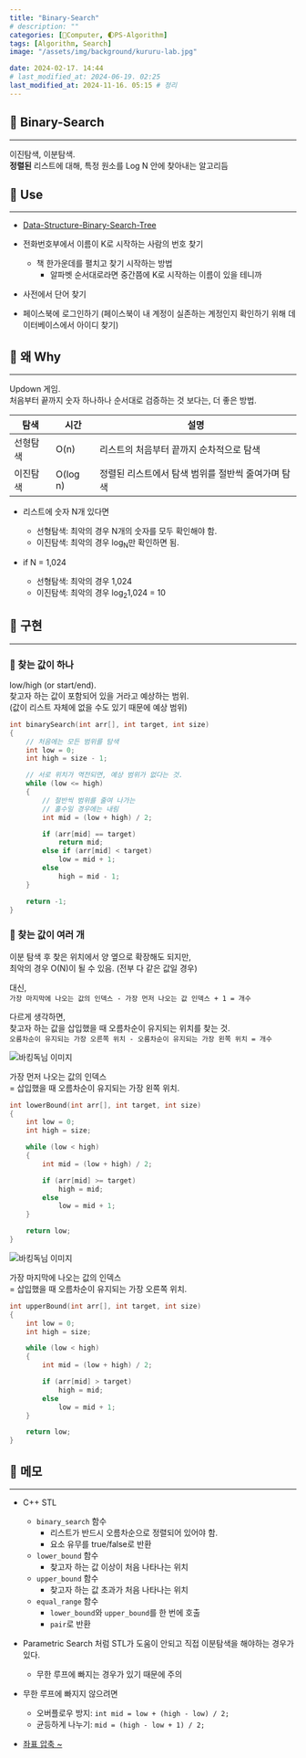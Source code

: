 ```yaml
---
title: "Binary-Search"
# description: ""
categories: [💫Computer, 🌓PS-Algorithm]
tags: [Algorithm, Search]
image: "/assets/img/background/kururu-lab.jpg"

date: 2024-02-17. 14:44
# last_modified_at: 2024-06-19. 02:25
last_modified_at: 2024-11-16. 05:15 # 정리
---
```


## 💫 Binary-Search

---

이진탐색, 이분탐색.  
**정렬된** 리스트에 대해, 특정 원소를 Log N 안에 찾아내는 알고리듬  

## 💫 Use

---

- [Data-Structure-Binary-Search-Tree](/posts/Data-Structure-Binary-Search-Tree/)

- 전화번호부에서 이름이 K로 시작하는 사람의 번호 찾기
  - 책 한가운데를 펼치고 찾기 시작하는 방법
    - 알파벳 순서대로라면 중간쯤에 K로 시작하는 이름이 있을 테니까
- 사전에서 단어 찾기
- 페이스북에 로그인하기 (페이스북이 내 계정이 실존하는 계정인지 확인하기 위해 데이터베이스에서 아이디 찾기)

## 💫 왜 Why

---

Updown 게임.  
처음부터 끝까지 숫자 하나하나 순서대로 검증하는 것 보다는, 더 좋은 방법.  

| 탐색     | 시간     | 설명                                               |
| -------- | -------- | -------------------------------------------------- |
| 선형탐색 | O(n)     | 리스트의 처음부터 끝까지 순차적으로 탐색           |
| 이진탐색 | O(log n) | 정렬된 리스트에서 탐색 범위를 절반씩 줄여가며 탐색 |

- 리스트에 숫자 N개 있다면
  - 선형탐색: 최악의 경우 N개의 숫자를 모두 확인해야 함.
  - 이진탐색: 최악의 경우 log<sub>N</sub>만 확인하면 됨.

- if N = 1,024
  - 선형탐색: 최악의 경우 1,024
  - 이진탐색: 최악의 경우 log<sub>2</sub>1,024 = 10

## 💫 구현

---

### 🫧 찾는 값이 하나

low/high (or start/end).  
찾고자 하는 값이 포함되어 있을 거라고 예상하는 범위.  
(값이 리스트 자체에 없을 수도 있기 때문에 예상 범위)  

```cpp
int binarySearch(int arr[], int target, int size)
{
	// 처음에는 모든 범위를 탐색
	int low = 0;
	int high = size - 1;

	// 서로 위치가 역전되면, 예상 범위가 없다는 것.
	while (low <= high)
	{
		// 절반씩 범위를 줄여 나가는
		// 홀수일 경우에는 내림
		int mid = (low + high) / 2;

		if (arr[mid] == target)
			return mid;
		else if (arr[mid] < target)
			low = mid + 1;
		else
			high = mid - 1;
	}

	return -1;
}
```

### 🫧 찾는 값이 여러 개

이분 탐색 후 찾은 위치에서 양 옆으로 확장해도 되지만,  
최악의 경우 O(N)이 될 수 있음. (전부 다 같은 값일 경우)  

대신,  
`가장 마지막에 나오는 값의 인덱스 - 가장 먼저 나오는 값 인덱스 + 1 = 개수`  

다르게 생각하면,  
찾고자 하는 값을 삽입했을 때 오름차순이 유지되는 위치를 찾는 것.  
`오름차순이 유지되는 가장 오른쪽 위치 - 오름차순이 유지되는 가장 왼쪽 위치 = 개수`  

![바킹독님 이미지](https://img1.daumcdn.net/thumb/R1280x0/?scode=mtistory2&fname=https%3A%2F%2Fblog.kakaocdn.net%2Fdn%2Fb3XsQb%2Fbtranij1dB5%2FeWIvm0dDzBRao8vTxmm1K1%2Fimg.png)

가장 먼저 나오는 값의 인덱스  
= 삽입했을 때 오름차순이 유지되는 가장 왼쪽 위치.  

```cpp
int lowerBound(int arr[], int target, int size)
{
	int low = 0;
	int high = size;

	while (low < high)
	{
		int mid = (low + high) / 2;

		if (arr[mid] >= target)
			high = mid;
		else
			low = mid + 1;
	}

	return low;
}
```

![바킹독님 이미지](https://img1.daumcdn.net/thumb/R1280x0/?scode=mtistory2&fname=https%3A%2F%2Fblog.kakaocdn.net%2Fdn%2FckG40B%2FbtranhemVXf%2FGJcaPNmKFdqr8Ky9F2N3Tk%2Fimg.png)

가장 마지막에 나오는 값의 인덱스  
= 삽입했을 때 오름차순이 유지되는 가장 오른쪽 위치.  

```cpp
int upperBound(int arr[], int target, int size)
{
	int low = 0;
	int high = size;

	while (low < high)
	{
		int mid = (low + high) / 2;

		if (arr[mid] > target)
			high = mid;
		else
			low = mid + 1;
	}

	return low;
}
```

## 💫 메모

---

- C++ STL
  - `binary_search` 함수
    - 리스트가 반드시 오름차순으로 정렬되어 있어야 함.
    - 요소 유무를 true/false로 반환
  - `lower_bound` 함수
    - 찾고자 하는 값 이상이 처음 나타나는 위치
  - `upper_bound` 함수
    - 찾고자 하는 값 초과가 처음 나타나는 위치
  - `equal_range` 함수
    - `lower_bound`와 `upper_bound`를 한 번에 호출
    - `pair`로 반환

- Parametric Search 처럼 STL가 도움이 안되고 직접 이분탐색을 해야하는 경우가 있다.
  - 무한 루프에 빠지는 경우가 있기 때문에 주의

- 무한 루프에 빠지지 않으려면
  - 오버플로우 방지: `int mid = low + (high - low) / 2;`
  - 균등하게 나누기: `mid = (high - low + 1) / 2;`

- [좌표 압축 ~](https://blog.encrypted.gg/985)
